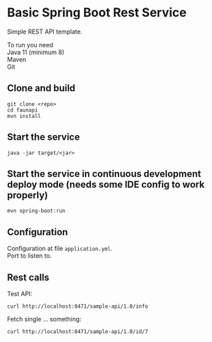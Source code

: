 # Basic Spring Boot Rest Service

Simple REST API template.

To run you need  
Java 11 (minimum 8)  
Maven  
Git  

## Clone and build
````
git clone <repo>
cd faunapi
mvn install
````

## Start the service
````java -jar target/<jar>````

## Start the service in continuous development deploy mode (needs some IDE config to work properly)
````mvn spring-boot:run````


## Configuration
Configuration at file `application.yml`.   
Port to listen to.

## Rest calls 

Test API:

````curl http://localhost:8471/sample-api/1.0/info````  

Fetch single ... something:

````curl http://localhost:8471/sample-api/1.0/id/7````  


